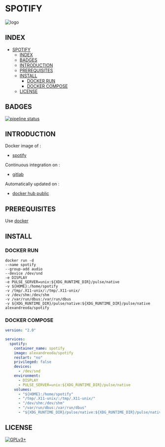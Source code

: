 # SPOTIFY

![logo](https://assets.gitlab-static.net/uploads/-/system/project/avatar/12904475/148-1487614_spotify-logo-small-spotify-logo-transparent-hd-png.png)

## INDEX

- [SPOTIFY](#spotify)
  - [INDEX](#index)
  - [BADGES](#badges)
  - [INTRODUCTION](#introduction)
  - [PREREQUISITES](#prerequisites)
  - [INSTALL](#install)
    - [DOCKER RUN](#docker-run)
    - [DOCKER COMPOSE](#docker-compose)
  - [LICENSE](#license)

## BADGES

[![pipeline status](https://gitlab.com/oda-alexandre/spotify/badges/master/pipeline.svg)](https://gitlab.com/oda-alexandre/spotify/commits/master)

## INTRODUCTION

Docker image of :

- [spotify](https://www.spotify.com/fr/)

Continuous integration on :

- [gitlab](https://gitlab.com/oda-alexandre/spotify/pipelines)

Automatically updated on :

- [docker hub public](https://hub.docker.com/r/alexandreoda/spotify/)

## PREREQUISITES

Use [docker](https://www.docker.com)

## INSTALL

### DOCKER RUN

```\
docker run -d 
--name spotify 
--group-add audio 
--device /dev/snd 
-e DISPLAY 
-e PULSE_SERVER=unix:${XDG_RUNTIME_DIR}/pulse/native 
-v ${HOME}:/home/spotify 
-v /tmp/.X11-unix/:/tmp/.X11-unix/ 
-v /dev/shm:/dev/shm 
-v /var/run/dbus:/var/run/dbus 
-v ${XDG_RUNTIME_DIR}/pulse/native:${XDG_RUNTIME_DIR}/pulse/native 
alexandreoda/spotify
```

### DOCKER COMPOSE

```yml
version: "2.0"

services:
  spotify:
    container_name: spotify
    image: alexandreoda/spotify
    restart: "no"
    privileged: false
    devices:
      - /dev/snd
    environment:
      - DISPLAY
      - PULSE_SERVER=unix:${XDG_RUNTIME_DIR}/pulse/native
    volumes:
      - "${HOME}:/home/spotify"
      - "/tmp/.X11-unix/:/tmp/.X11-unix/"
      - "/dev/shm:/dev/shm"
      - "/var/run/dbus:/var/run/dbus"
      - "${XDG_RUNTIME_DIR}/pulse/native:${XDG_RUNTIME_DIR}/pulse/native"
```

## LICENSE

[![GPLv3+](http://gplv3.fsf.org/gplv3-127x51.png)](https://gitlab.com/oda-alexandre/spotify/blob/master/LICENSE)
